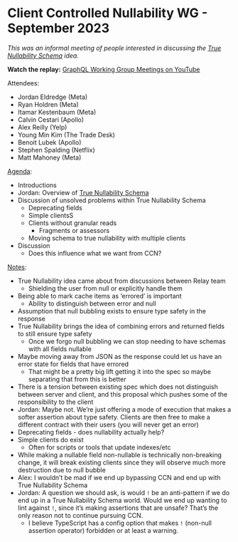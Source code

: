 # Client Controlled Nullability WG - September 2023

_This was an informal meeting of people interested in discussing the [True Nullability Schema](https://github.com/graphql/graphql-wg/discussions/1394) idea._

**Watch the replay:**
[GraphQL Working Group Meetings on YouTube](https://www.youtube.com/channel/UCERcwLeheOXp_u61jEXxHMA/videos)

Attendees:

- Jordan Eldredge (Meta)
- Ryan Holdren (Meta)
- Itamar Kestenbaum (Meta)
- Calvin Cestari (Apollo)
- Alex Reilly (Yelp)
- Young Min Kim (The Trade Desk)
- Benoit Lubek (Apollo)
- Stephen Spalding (Netflix)
- Matt Mahoney (Meta)

[Agenda](https://docs.google.com/document/d/1FtUGnrYaAr7iLROLkcRh9JLYnxV0LIxGxfi_HtpMiNo/edit?usp=sharing):

- Introductions
- Jordan: Overview of [True Nullability Schema](https://github.com/graphql/graphql-wg/discussions/1394)
- Discussion of unsolved problems within True Nullability Schema
  - Deprecating fields
  - Simple clientsS
  - Clients without granular reads
    - Fragments or assessors
  - Moving schema to true nullability with multiple clients
- Discussion
  - Does this influence what we want from CCN?

[Notes](https://docs.google.com/document/d/1FtUGnrYaAr7iLROLkcRh9JLYnxV0LIxGxfi_HtpMiNo/edit?usp=sharing):

- True Nullability idea came about from discussions between Relay team
  - Shielding the user from null or explicitly handle them
- Being able to mark cache items as ‘errored’ is important
  - Ability to distinguish between error and null
- Assumption that null bubbling exists to ensure type safety in the response
- True Nullability brings the idea of combining errors and returned fields to still ensure type safety
  - Once we forgo null bubbling we can stop needing to have schemas with all fields nullable
- Maybe moving away from JSON as the response could let us have an error state for fields that have errored
  - That might be a pretty big lift getting it into the spec so maybe separating that from this is better
- There is a tension between existing spec which does not distinguish between server and client, and this proposal which pushes some of the responsibility to the client
- Jordan: Maybe not. We’re just offering a mode of execution that makes a softer assertion about type safety. Clients are then free to make a different contract with their users (you will never get an error)
- Deprecating fields - does nullability actually help?
- Simple clients do exist
  - Often for scripts or tools that update indexes/etc
- While making a nullable field non-nullable is technically non-breaking change, it will break existing clients since they will observe much more destruction due to null bubble
- Alex: I wouldn’t be mad if we end up bypassing CCN and end up with True Nullability Schema
- Jordan: A question we should ask, is would `!` be an anti-pattern if we do end up in a True Nullability Schema world. Would we end up wanting to lint against `!`, since it’s making assertions that are unsafe? That’s the only reason not to continue pursuing CCN.
  - I believe TypeScript has a config option that makes `!` (non-null assertion operator) forbidden or at least a warning.
